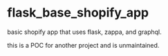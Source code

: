 # flask_base_shopify_app

basic shopify app that uses flask, zappa, and graphql.

this is a POC for another project and is unmaintained.
